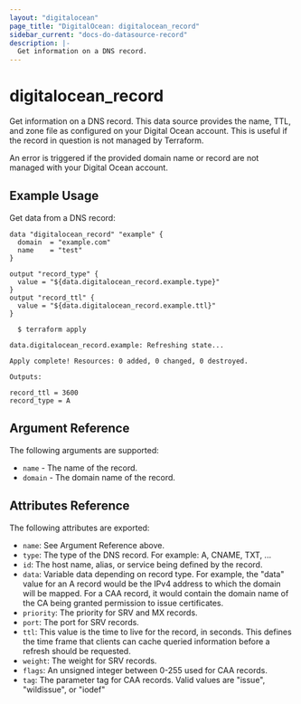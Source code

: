 ```yaml
---
layout: "digitalocean"
page_title: "DigitalOcean: digitalocean_record"
sidebar_current: "docs-do-datasource-record"
description: |-
  Get information on a DNS record.
---
```


# digitalocean_record

Get information on a DNS record. This data source provides the name, TTL, and zone
file as configured on your Digital Ocean account. This is useful if the record
in question is not managed by Terraform.

An error is triggered if the provided domain name or record are not managed with
your Digital Ocean account.

## Example Usage

Get data from a DNS record:

```hcl
data "digitalocean_record" "example" {
  domain  = "example.com"
  name    = "test"
}

output "record_type" {
  value = "${data.digitalocean_record.example.type}"
}
output "record_ttl" {
  value = "${data.digitalocean_record.example.ttl}"
}
```

```
  $ terraform apply

data.digitalocean_record.example: Refreshing state...

Apply complete! Resources: 0 added, 0 changed, 0 destroyed.

Outputs:

record_ttl = 3600
record_type = A
```

## Argument Reference

The following arguments are supported:

* `name` - The name of the record.
* `domain` - The domain name of the record.

## Attributes Reference

The following attributes are exported:

* `name`: See Argument Reference above.
* `type`:	The type of the DNS record. For example: A, CNAME, TXT, ...
* `id`:	The host name, alias, or service being defined by the record.
* `data`:	Variable data depending on record type. For example, the "data" value for an A record would be the IPv4 address to which the domain will be mapped. For a CAA record, it would contain the domain name of the CA being granted permission to issue certificates.
* `priority`:	The priority for SRV and MX records.
* `port`:	The port for SRV records.
* `ttl`: This value is the time to live for the record, in seconds. This defines the time frame that clients can cache queried information before a refresh should be requested.
* `weight`:	The weight for SRV records.
* `flags`: An unsigned integer between 0-255 used for CAA records.
* `tag`: The parameter tag for CAA records. Valid values are "issue", "wildissue", or "iodef"

